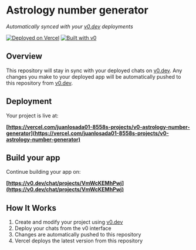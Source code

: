 # Astrology number generator

*Automatically synced with your [v0.dev](https://v0.dev) deployments*

[![Deployed on Vercel](https://img.shields.io/badge/Deployed%20on-Vercel-black?style=for-the-badge&logo=vercel)](https://vercel.com/juanlosada01-8558s-projects/v0-astrology-number-generator)
[![Built with v0](https://img.shields.io/badge/Built%20with-v0.dev-black?style=for-the-badge)](https://v0.dev/chat/projects/VmWcKEMhPwj)

## Overview

This repository will stay in sync with your deployed chats on [v0.dev](https://v0.dev).
Any changes you make to your deployed app will be automatically pushed to this repository from [v0.dev](https://v0.dev).

## Deployment

Your project is live at:

**[https://vercel.com/juanlosada01-8558s-projects/v0-astrology-number-generator](https://vercel.com/juanlosada01-8558s-projects/v0-astrology-number-generator)**

## Build your app

Continue building your app on:

**[https://v0.dev/chat/projects/VmWcKEMhPwj](https://v0.dev/chat/projects/VmWcKEMhPwj)**

## How It Works

1. Create and modify your project using [v0.dev](https://v0.dev)
2. Deploy your chats from the v0 interface
3. Changes are automatically pushed to this repository
4. Vercel deploys the latest version from this repository
